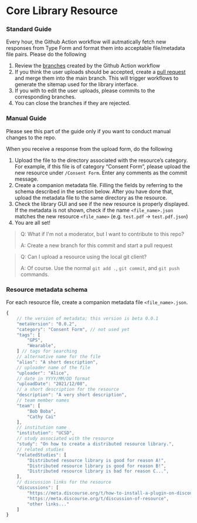 # Core Library Resource

### Standard Guide

Every hour, the Github Action workflow will autmatically fetch new responses from Type Form and format them into acceptable file/metadata file pairs. Please do the following

1. Review the [branches](https://github.com/ReCODE-Health/resources/branches) created by the Github Action workflow
2. If you think the user uploads should be accepted, create a [pull request](https://github.com/ReCODE-Health/resources/compare) and merge them into the main branch. This will trigger workflows to generate the sitemap used for the library interface.
3. If you with to edit the user uploads, please commits to the corresponding branches.
4. You can close the branches if they are rejected. 

### Manual Guide

Please see this part of the guide only if you want to conduct manual changes to the repo.

When you receive a response from the upload form, do the following

1. Upload the file to the directory associated with the resource’s category. For example, if this file is of category “Consent Form”, please upload the new resource under `/Consent Form`. Enter any comments as the commit message.
2. Create a companion metadata file. Filling the fields by referring to the schema described in the section below. After you have done that, upload the metadata file to the same directory as the resource.
3. Check the library GUI and see if the new resource is properly displayed. If the metadata is not shown, check if the name `<file_name>.json` matches the new resource `<file_name>` (e.g. `test.pdf` → `test.pdf.json`)
4. You are all set!

> Q: What if I'm not a moderator, but I want to contribute to this repo?
> 
> A: Create a new branch for this commit and start a pull request

> Q: Can I upload a resource using the local git client?
> 
> A: Of course. Use the normal `git add .`, `git commit`, and `git push` commands.


### Resource metadata schema

For each resource file, create a companion metadata file `<file_name>.json`.

```js
{
    // the version of metadata; this version is beta 0.0.1
    "metaVersion": "0.0.2",
    "category": "Consent Form", // not used yet
    "tags": [
        "GPS",
        "Wearable",
    ] // tags for searching
    // alternative name for the file
    "alias": "A short description",
    // uploader name of the file
    "uploader": "Alice",
    // date in YYYY/MM/DD format
    "uploadDate": "2021/12/08",
    // a short description for the resource
    "description": "A very short description",
    // team member names
    "team": [
        "Bob Boba",
        "Cathy Cai"
    ],
    // institution name
    "institution": "UCSD",
    // study associated with the resource
    "study": "On how to create a distributed resource library.",
    // related studies
    "relatedStudies": [
        "Distributed resource library is good for reason A!",
        "Distributed resource library is good for reason B!",
        "Distributed resource library is bad for reason C...",
    ],
    // discussion links for the resource
    "discussions": [
        "https://meta.discourse.org/t/how-to-install-a-plugin-on-discourse-hosted-discourse/42783/6",
        "https://meta.discourse.org/t/discussion-of-resource",
        "other links..."
    ]
}
```
